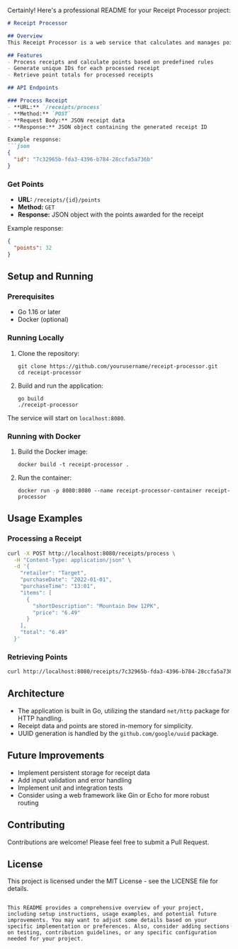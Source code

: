 Certainly! Here's a professional README for your Receipt Processor project:

```markdown
# Receipt Processor

## Overview
This Receipt Processor is a web service that calculates and manages points for retail receipts. It provides an API for processing receipts and retrieving point totals based on specific rules.

## Features
- Process receipts and calculate points based on predefined rules
- Generate unique IDs for each processed receipt
- Retrieve point totals for processed receipts

## API Endpoints

### Process Receipt
- **URL:** `/receipts/process`
- **Method:** `POST`
- **Request Body:** JSON receipt data
- **Response:** JSON object containing the generated receipt ID

Example response:
```json
{
  "id": "7c32965b-fda3-4396-b784-28ccfa5a736b"
}
```

### Get Points
- **URL:** `/receipts/{id}/points`
- **Method:** `GET`
- **Response:** JSON object with the points awarded for the receipt

Example response:
```json
{
  "points": 32
}
```

## Setup and Running

### Prerequisites
- Go 1.16 or later
- Docker (optional)

### Running Locally
1. Clone the repository:
   ```
   git clone https://github.com/yourusername/receipt-processor.git
   cd receipt-processor
   ```

2. Build and run the application:
   ```
   go build
   ./receipt-processor
   ```

The service will start on `localhost:8080`.

### Running with Docker
1. Build the Docker image:
   ```
   docker build -t receipt-processor .
   ```

2. Run the container:
   ```
   docker run -p 8080:8080 --name receipt-processor-container receipt-processor
   ```

## Usage Examples

### Processing a Receipt
```bash
curl -X POST http://localhost:8080/receipts/process \
  -H "Content-Type: application/json" \
  -d '{
    "retailer": "Target",
    "purchaseDate": "2022-01-01",
    "purchaseTime": "13:01",
    "items": [
      {
        "shortDescription": "Mountain Dew 12PK",
        "price": "6.49"
      }
    ],
    "total": "6.49"
  }'
```

### Retrieving Points
```bash
curl http://localhost:8080/receipts/7c32965b-fda3-4396-b784-28ccfa5a736b/points
```

## Architecture
- The application is built in Go, utilizing the standard `net/http` package for HTTP handling.
- Receipt data and points are stored in-memory for simplicity.
- UUID generation is handled by the `github.com/google/uuid` package.

## Future Improvements
- Implement persistent storage for receipt data
- Add input validation and error handling
- Implement unit and integration tests
- Consider using a web framework like Gin or Echo for more robust routing

## Contributing
Contributions are welcome! Please feel free to submit a Pull Request.

## License
This project is licensed under the MIT License - see the LICENSE file for details.
```

This README provides a comprehensive overview of your project, including setup instructions, usage examples, and potential future improvements. You may want to adjust some details based on your specific implementation or preferences. Also, consider adding sections on testing, contribution guidelines, or any specific configuration needed for your project.